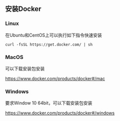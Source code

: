 ## 安装Docker

### Linux

在Ubuntu和CentOS上可以执行如下指令快速安装

```
curl -fsSL https://get.docker.com/ | sh
```

### MacOS

可以下载安装包安装

https://www.docker.com/products/docker#/mac

### Windows

要求Window 10 64bit，可以下载安装包安装

https://www.docker.com/products/docker#/windows
